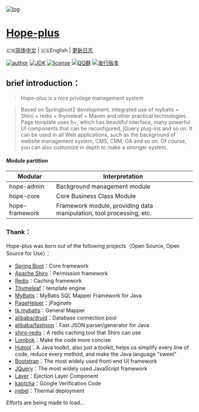 [![log](https://github.com/java-aodeng/hope-plus/blob/master/docs/img/logo.png)](https://github.com/java-aodeng/hope-plus)

<h1><a href="#">Hope-plus</a></h1>

🇨🇳[简体中文](./README.md) | 🇺🇸English | [更新日志](https://github.com/java-aodeng/hope-plus/commits/master)

[![author](https://img.shields.io/badge/author-%E4%BD%8E%E8%B0%83%E5%B0%8F%E7%86%8A%E7%8C%AB-blue.svg)](https://aodeng.cc)
[![JDK](https://img.shields.io/badge/JDK-1.8-orange.svg)](https://github.com/java-aodeng/hope-plus)
[![license](https://img.shields.io/badge/license-GPL--3.0-red.svg)](https://github.com/java-aodeng/hope-plus/blob/master/LICENSE)
[![QQ群](https://img.shields.io/badge/chat-%E4%BD%8E%E8%B0%83%E5%B0%8F%E7%86%8A%E7%8C%ABQQ%E7%BE%A4-yellow.svg)](https://jq.qq.com/?_wv=1027&k=574chhz)
[![发行版本](https://img.shields.io/badge/release-0.0.1-yellowgreen.svg)](https://github.com/java-aodeng/hope-plus/releases)

## brief introduction：

>Hope-plus is a nice privilege management system

>Based on Springboot2 development, integrated use of mybatis + Shiro + redis + thymeleaf + Maven and other practical technologies. Page template uses h+, which has beautiful interface, many powerful UI components that can be reconfigured, jQuery plug-ins and so on. It can be used in all Web applications, such as the background of website management system, CMS, CRM, OA and so on. Of course, you can also customize in depth to make a stronger system.

#### Module partition

| Modular         | Interpretation                      |    
| ---------- | ----------------------- |
| hope-admin  | Background management module |      
| hope-core  | Core Business Class Module |    
| hope-framework | Framework module, providing data manipulation, tool processing, etc. |

### Thank：
Hope-plus was born out of the following projects（Open Source, Open Source for Use）：

- [Spring Boot](https://github.com/spring-projects/spring-boot)：Core framework
- [Apache Shiro](https://github.com/apache/shiro)：Permission framework
- [Redis](https://github.com/antirez/redis)：Caching framework
- [Thymeleaf](https://github.com/thymeleaf/thymeleaf)：template engine
- [MyBatis](https://github.com/mybatis/mybatis-3)：MyBatis SQL Mapper Framework for Java
- [PageHelper](https://github.com/pagehelper/Mybatis-PageHelper)：jPaginate
- [tk.mybatis](https://github.com/abel533/Mapper)：General Mapper
- [alibaba/druid](https://github.com/alibaba/druid)：Database connection pool
- [alibaba/fastjson](https://github.com/alibaba/fastjson)：Fast JSON parser/generator for Java
- [shiro-redis](https://github.com/alexxiyang/shiro-redis)：A redis caching tool that Shiro can use
- [Lombok](https://www.projectlombok.org/)：Make the code more concise
- [Hutool](https://github.com/looly/hutool)：A Java toolkit, also just a toolkit, helps us simplify every line of code, reduce every method, and make the Java language "sweet"
- [Bootstrap](https://github.com/twbs/bootstrap.git)：The most widely used front-end UI framework
- [JQuery](https://github.com/jquery/jquery.git)：The most widely used JavaScript framework
- [Layer](https://github.com/sentsin/layer.git)：Ejection Layer Component
- [kaptcha](https://github.com/penggle/kaptcha)：Google Verification Code
- [jrebel](https://zeroturnaround.com/software/jrebel/)：Thermal deployment

Efforts are being made to load...
